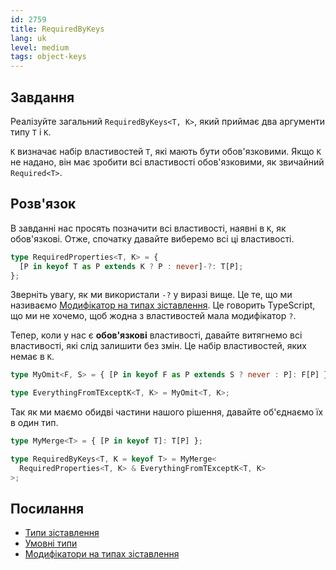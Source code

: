 ```yaml
---
id: 2759
title: RequiredByKeys
lang: uk
level: medium
tags: object-keys
---
```


## Завдання

Реалізуйте загальний `RequiredByKeys<T, K>`, який приймає два аргументи типу `T`
і `K`.

`K` визначає набір властивостей `T`, які мають бути обов'язковими. Якщо `K` не
надано, він має зробити всі властивості обов'язковими, як звичайний
`Required<T>`.

## Розв'язок

В завданні нас просять позначити всі властивості, наявні в `K`, як обов'язкові.
Отже, спочатку давайте виберемо всі ці властивості.

```ts
type RequiredProperties<T, K> = {
  [P in keyof T as P extends K ? P : never]-?: T[P];
};
```

Зверніть увагу, як ми використали `-?` у виразі вище. Це те, що ми називаємо
[Модифікатор на типах зіставлення](https://www.typescriptlang.org/docs/handbook/2/mapped-types.html#mapping-modifiers).
Це говорить TypeScript, що ми не хочемо, щоб жодна з властивостей мала
модифікатор `?`.

Тепер, коли у нас є **обов'язкові** властивості, давайте витягнемо всі
властивості, які слід залишити без змін. Це набір властивостей, яких немає в
`K`.

```ts
type MyOmit<F, S> = { [P in keyof F as P extends S ? never : P]: F[P] };

type EverythingFromTExceptK<T, K> = MyOmit<T, K>;
```

Так як ми маємо обидві частини нашого рішення, давайте об'єднаємо їх в один тип.

```ts
type MyMerge<T> = { [P in keyof T]: T[P] };

type RequiredByKeys<T, K = keyof T> = MyMerge<
  RequiredProperties<T, K> & EverythingFromTExceptK<T, K>
>;
```

## Посилання

- [Типи зіставлення](https://www.typescriptlang.org/docs/handbook/2/mapped-types.html)
- [Умовні типи](https://www.typescriptlang.org/docs/handbook/2/conditional-types.html)
- [Модифікатори на типах зіставлення](https://www.typescriptlang.org/docs/handbook/2/mapped-types.html#mapping-modifiers)
